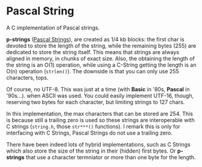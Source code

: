 # Pascal String

A C implementation of Pascal strings.

**p-strings** ([Pascal Strings](https://en.wikipedia.org/wiki/String_(computer_science))),  are created as 1/4 kb blocks: the first char is devoted to store the length of the string, while the remaining bytes (255) are dedicated to store the string itself. This means that strings are always aligned in memory, in chunks of exact size. Also, the obtaining the length of the string is an O(1) operation, while using a C-String getting the length is an O(n) operation (`strlen()`). The downside is that you can only use 255 characters, tops.

Of course, no UTF-8. This was just at a time (with **Basic** in '80s, **Pascal** in '90s...). when ASCII was used. You could easily implement UTF-16, though, reserving two bytes for each character, but limiting strings to 127 chars.

In this implementation, the max characters that can be stored are 254. This is because still a trailing zero is used so these strings are interoperable with C strings (`string.h`, those `str***()` functions). I remark this is only for interfacing with C Strings, Pascal Strings do not use a trailing zero.

There have been indeed lots of hybrid implementations, such as C Strings which also store the size of the string in their (hidden) first bytes. Or **p-strings** that use a character termniator or more than one byte for the length.
